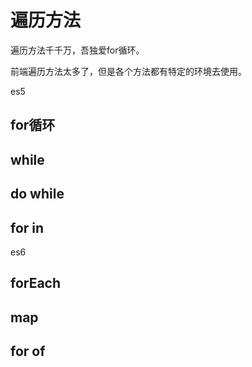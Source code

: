 # 遍历方法

遍历方法千千万，吾独爱for循环。

前端遍历方法太多了，但是各个方法都有特定的环境去使用。

es5

## for循环


## while

## do while

## for in

es6

## forEach

## map

## for of

## 


